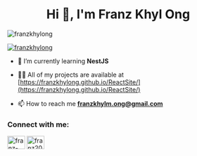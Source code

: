 <h1 align="center">Hi 👋, I'm Franz Khyl Ong</h1>

<p align="left"> <img src="https://komarev.com/ghpvc/?username=franzkhylong&label=Profile%20views&color=0e75b6&style=flat" alt="franzkhylong" /> </p>

<p align="left"> <a href="https://github.com/ryo-ma/github-profile-trophy"><img src="https://github-profile-trophy.vercel.app/?username=franzkhylong" alt="franzkhylong" /></a> </p>

- 🌱 I’m currently learning **NestJS**

- 👨‍💻 All of my projects are available at [https://franzkhylong.github.io/ReactSite/](https://franzkhylong.github.io/ReactSite/)

- 📫 How to reach me **franzkhylm.ong@gmail.com**

<h3 align="left">Connect with me:</h3>
<p align="left">
<a href="https://linkedin.com/in/franz-khyl-ong" target="blank"><img align="center" src="https://raw.githubusercontent.com/rahuldkjain/github-profile-readme-generator/master/src/images/icons/Social/linked-in-alt.svg" alt="franz-khyl-ong" height="30" width="40" /></a>
<a href="https://www.leetcode.com/franz206" target="blank"><img align="center" src="https://raw.githubusercontent.com/rahuldkjain/github-profile-readme-generator/master/src/images/icons/Social/leet-code.svg" alt="franz206" height="30" width="40" /></a>
</p>

